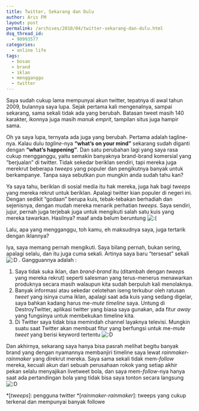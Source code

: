 ```yaml
---
title: Twitter, Sekarang dan Dulu
author: Aris FM
layout: post
permalink: /archives/2010/04/twitter-sekarang-dan-dulu.html
dsq_thread_id:
  - 90993577
categories:
  - online life
tags:
  - bosan
  - brand
  - iklan
  - mengganggu
  - twitter
---
```

Saya sudah cukup lama mempunyai akun twitter, tepatnya di awal tahun 2009, bulannya saya lupa. Sejak pertama kali mengenalnya, sampai sekarang, sama sekali tidak ada yang berubah. Batasan tweet masih 140 karakter, ikonnya juga masih *manuk emprit*, tampilan situs juga hampir sama.

Oh ya saya lupa, ternyata ada juga yang berubah. Pertama adalah tagline-nya. Kalau dulu *tagline*-nya **&#8220;what&#8217;s on your mind&#8221;** sekarang sudah diganti dengan **&#8220;what&#8217;s happening&#8221;**. Dan satu perubahan lagi yang saya rasa cukup mengganggu, yaitu semakin banyaknya brand-brand komersial yang &#8220;berjualan&#8221; di twitter. Tidak sekedar beriklan sendiri, tapi mereka juga merekrut beberapa *tweeps* yang populer dan pengikutnya banyak untuk berkampanye. Tanpa saya sebutkan pun mungkin anda sudah tahu kan?

Ya saya tahu, beriklan di sosial media itu hak mereka, juga hak bagi *tweeps* yang mereka rekrut untuk beriklan. Apalagi twitter kian populer di negeri ini. Dengan sedikit &#8220;godaan&#8221; berupa kuis, tebak-tebakan berhadiah dan sejenisnya, dengan mudah mereka menarik perhatian *tweeps*. Saya sendiri, jujur, pernah juga terjebak juga untuk mengikuti salah satu kuis yang mereka tawarkan. Hasilnya? maaf anda belum beruntung <img src='http://i2.wp.com/cekerholic.com/wp-includes/images/smilies/icon_sad.gif?w=604' alt=':(' class='wp-smiley' data-recalc-dims="1" /> 

Lalu, apa yang mengganggu, toh kamu, eh maksudnya saya, juga tertarik dengan iklannya?

Iya, saya memang pernah mengikuti. Saya bilang pernah, bukan sering, apalagi selalu, dan itu juga cuma sekali. Artinya saya baru &#8220;tersesat&#8221; sekali <img src='http://i1.wp.com/cekerholic.com/wp-includes/images/smilies/icon_biggrin.gif?w=604' alt=':D' class='wp-smiley' data-recalc-dims="1" /> . Gangguannya adalah :

1.  Saya tidak suka iklan, dan *brand-brand* itu (ditambah dengan *tweeps* yang mereka rekrut) seperti salesman yang terus-menerus menawarkan produknya secara masih walaupun kita sudah berpuluh kali menolaknya.
2.  Banyak informasi atau sekedar celotehan iseng terkubur oleh ratusan *tweet* yang isinya cuma iklan, apalagi saat ada kuis yang sedang digelar, saya bahkan kadang harus me-*mute timeline* saya. Untung di DestroyTwitter, aplikasi twitter yang biasa saya gunakan, ada fitur *away* yang fungsinya untuk membekukan timeline kita.
3.  Di Twitter saya tidak bisa memindah channel layaknya televisi. Mungkin suatu saat Twitter akan membuat fitur yang berfungsi untuk me-*mute tweet* yang berisi keyword tertentu <img src='http://i1.wp.com/cekerholic.com/wp-includes/images/smilies/icon_biggrin.gif?w=604' alt=':D' class='wp-smiley' data-recalc-dims="1" /> 

Dan akhirnya, sekarang saya hanya bisa pasrah melihat begitu banyak brand yang dengan nyamannya membanjiri timeline saya lewat *rainmaker-rainmaker* yang direkrut mereka. Saya sama sekali tidak mem-*follow* mereka, kecuali akun dari sebuah perusahaan rokok yang setiap akhir pekan selalu menyajikan livetweet bola, dan saya mem-*follow*-nya hanya saat ada pertandingan bola yang tidak bisa saya tonton secara langsung <img src='http://i1.wp.com/cekerholic.com/wp-includes/images/smilies/icon_biggrin.gif?w=604' alt=':D' class='wp-smiley' data-recalc-dims="1" />

 *[*tweeps*]: pengguna twitter
 *[*rainmaker-rainmaker*]: tweeps yang cukup terkenal dan mempunyai banyak followe